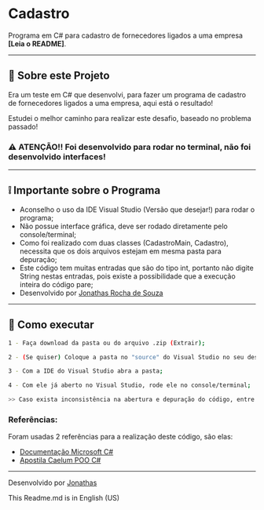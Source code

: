 # Cadastro
Programa em C# para cadastro de fornecedores ligados a uma empresa **[Leia o README]**.

---

## 📖 Sobre este Projeto

Era um teste em C# que desenvolvi, para fazer um programa de cadastro de fornecedores ligados a uma empresa, aqui está o resultado!

Estudei o melhor caminho para realizar este desafio, baseado no problema passado!

### ⚠ ATENÇÃO!! Foi desenvolvido para rodar no terminal, não foi desenvolvido interfaces!

---

## ❕ Importante sobre o Programa

- Aconselho o uso da IDE Visual Studio (Versão que desejar!) para rodar o programa;
- Não possue interface gráfica, deve ser rodado diretamente pelo console/terminal;
- Como foi realizado com duas classes (CadastroMain, Cadastro), necessita que os dois arquivos estejam em mesma pasta para depuração;
- Este código tem muitas entradas que são do tipo int, portanto não digite String nestas entradas, pois existe a possibilidade que a execução inteira do código pare;
- Desenvolvido por [Jonathas Rocha de Souza](https://github.com/jonathasrochadesouza)

---

## 🚩 Como executar

```bash
1 - Faça download da pasta ou do arquivo .zip (Extrair);

2 - (Se quiser) Coloque a pasta no "source" do Visual Studio no seu desktop;

3 - Com a IDE do Visual Studio abra a pasta;

4 - Com ele já aberto no Visual Studio, rode ele no console/terminal;

>> Caso exista inconsistência na abertura e depuração do código, entre em contato e tentarei reenviar o código aqui no meu repositório!
```

### Referências:

Foram usadas 2 referências para a realização deste código, são elas:

- [Documentação Microsoft C#](https://docs.microsoft.com/pt-br/dotnet/csharp/)
- [Apostila Caelum POO C#](https://www.caelum.com.br/apostila/apostila-csharp-orientacao-objetos.pdf)

--- 

Desenvolvido por [Jonathas](https://github.com/jonathasrochadesouza)


This Readme.md is in English (US)
